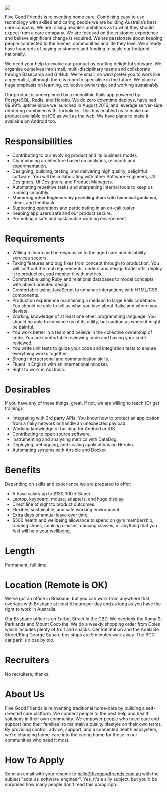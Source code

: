 ![](https://cloud.githubusercontent.com/assets/19860/18533550/2956aa6e-7b27-11e6-846e-43096e17ec25.png)

[Five Good Friends](https://www.fivegoodfriends.com.au) is reinventing home care. Combining easy to use technology with skilled and caring people we are building Australia’s best care company. We are raising people’s ambitions as to what they should expect from a care company. We are focused on the customer experience and believe significant change is required. We are passionate about keeping people connected to the homes, communities and life they love. We already have hundreds of paying customers and  funding to scale our footprint nationally.

We need your help to evolve our product by crafting delightful software. We organise ourselves into small, multi-disciplinary teams and collaborate through Basecamp and GitHub. We’re small, so we’d prefer you to work like a generalist, although there is room to specialise in the future. We place a huge emphasis on learning, collective ownership, and working sustainably. 

Our product is underpinned by a monolithic Rails app powered by PostgreSQL, Redis, and Heroku. We do zero downtime deploys, have had 99.99% uptime since we launched in August 2016, and leverage server-side rendering combined with Turbolinks. This has enabled us to make our product available on iOS as well as the web. We have plans to make it available on Android too.

# Responsibilities

- Contributing to our evolving product and its business model.
- Championing architecture based on analytics, research and experimentation.
- Designing, building, testing, and delivering high quality, delightful software. You will be collaborating with other Software Engineers, UX Designers, UI Designers, and Product Managers.
- Automating repetitive tasks and sharpening internal tools to keep us running smoothly.
- Mentoring other Engineers by providing them with technical guidance, ideas, and feedback.
- Supporting operations and participating in an on-call roster.
- Keeping app users safe and our product secure.
- Promoting a safe and sustainable working environment.

# Requirements

- Willing to learn and be responsive to the aged care and disability services sectors.
- Taking features and bug fixes from concept through to production. You will sniff out the real requirements, understand design trade-offs, deploy it to production, and monitor it with metrics.
- Comfortable using Ruby and relational databases to model concepts with object oriented design.
- Comfortable using JavaScript to enhance interactions with HTML/CSS components.
- Production experience maintaining a medium to large Rails codebase. You should be able to tell us what you love about Rails, and where you deviate.
- Working knowledge of at least one other programming language. You should be able to convince us of its utility, but caution us where it might be painful.
- You work better in a team and believe in the collective ownership of code. You are comfortable reviewing code and having your code reviewed.
- You write unit tests to guide your code and integration tests to ensure everything works together.
- Strong interpersonal and communication skills.
- Fluent in English with an international mindset.
- Right to work in Australia.

# Desirables

If you have any of these things, great. If not, we are willing to teach (Or get training).

- Integrating with 3rd party APIs. You know how to protect an application from a flaky network or handle an unexpected payload.
- Working knowledge of building for Android or iOS.
- Contributing to open source software.
- Instrumenting and analysing metrics with DataDog.
- Deploying, debugging, and scaling applications on Heroku.
- Automating systems with Ansible and Docker.

# Benefits

Depending on skills and experience we are prepared to offer:

- A base salary up to $130,000 + Super.
- Laptop, keyboard, mouse, adapters, and huge display.
- Direct line of sight to product outcomes.
- Flexible, sustainable, and safe working environment.
- Extra days of annual leave over time.
- $500 health and wellbeing allowance to spend on gym membership, running shoes, cooking classes, dancing classes, or anything that you feel will help your wellbeing.

# Length

Permanent, full time.

# Location (Remote is OK)

We've got an office in Brisbane, but you can work from anywhere that overlaps with Brisbane at least 5 hours per day and as long as you have the right to work in Australia.

Our Brisbane office is on Turbot Street in the CBD. We overlook the Roma St Parklands and Mount Coot-tha. We do a weekly shopping order from Coles which includes plenty of fruit and snacks. Central Station and the Adelaide Street/King George Square bus stops are 5 minutes walk away. The BCC car park is close by too.

# Recruiters

No recruiters, thanks.

# About Us

Five Good Friends is reinventing traditional home-care by building a self-directed care platform. We connect people to the best help and health solutions in their own community. We empower people who need care and support (and their families) to maintain a quality lifestyle on their own terms. By providing control, advice, support, and a connected health ecosystem, we're changing home-care into the caring home for those in our communities who need it most.

# How To Apply

Send an email with your resume to [hello@fivegoodfriends.com.au](mailto:hello@fivegoodfriends.com.au) with the subject "acts_as_software_engineer". Yes, it's a silly subject, but you'd be surprised how many people don't read this paragraph.
